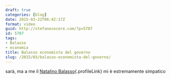 ```yaml
---
draft: true
categories: [blog]
date: 2015-03-22T06:42:17Z
format: video
guid: http://stefanocecere.com/?p=5707
id: 5707
tags:
- Balasso
- economia
title: Balasso economista del governo
slug: /2015/03/balasso-economista-del-governo/
---
```


sarà, ma a me il [Natalino Balasso](http://www.natalinobalasso.net/){.profileLink} mi è estremamente simpatico

<div class="jetpack-video-wrapper">
</div>